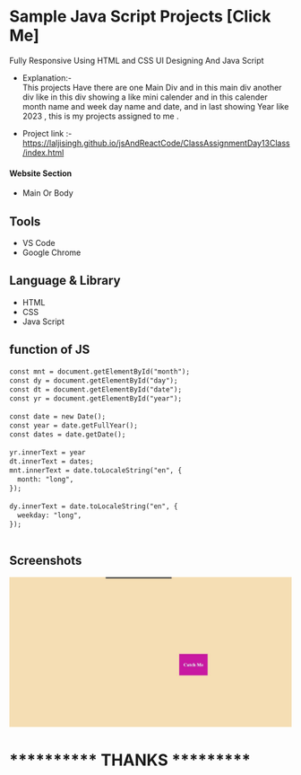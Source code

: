 # Sample Java Script Projects [Click Me]

Fully Responsive Using HTML and CSS UI Designing
And Java Script


      
- Explanation:-  
This projects Have there are one Main Div and in this main div another div like in this div showing a like mini calender and in this calender month name and week day name and date, and in last showing Year like 2023 , this is my projects assigned to me .

- Project link :-  https://laljisingh.github.io/jsAndReactCode/ClassAssignmentDay13Class/index.html


#### Website Section
* Main Or Body
## Tools
- VS Code
- Google Chrome
## Language & Library
- HTML
- CSS
- Java Script
## function of JS
```
const mnt = document.getElementById("month");
const dy = document.getElementById("day");
const dt = document.getElementById("date");
const yr = document.getElementById("year");

const date = new Date();
const year = date.getFullYear();
const dates = date.getDate();

yr.innerText = year
dt.innerText = dates;
mnt.innerText = date.toLocaleString("en", {
  month: "long",
});

dy.innerText = date.toLocaleString("en", {
  weekday: "long",
});


```


   

## Screenshots

 ![App Screenshot](https://github.com/laljisingh/jsAndReactCode/blob/main/ClassAssignmentDay13Class/Capture.JPG?raw=true)


# ********** **THANKS** *********